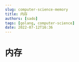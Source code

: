 ```yaml
---
slug: computer-science-memory
title: 内存
authors: [sado]
tags: [golang, computer-science]
date: 2022-07-12T16:36
---
```


# 内存